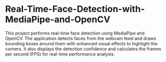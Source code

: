 # Real-Time-Face-Detection-with-MediaPipe-and-OpenCV
This project performs real-time face detection using MediaPipe and OpenCV. The application detects faces from the webcam feed and draws bounding boxes around them with enhanced visual effects to highlight the corners. It also displays the detection confidence and calculates the frames per second (FPS) for real-time performance analysis.
